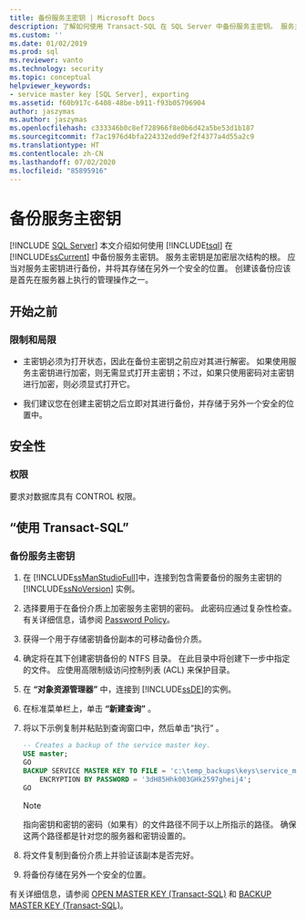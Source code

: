 ```yaml
---
title: 备份服务主密钥 | Microsoft Docs
description: 了解如何使用 Transact-SQL 在 SQL Server 中备份服务主密钥。 服务主密钥是加密层次结构的根。
ms.custom: ''
ms.date: 01/02/2019
ms.prod: sql
ms.reviewer: vanto
ms.technology: security
ms.topic: conceptual
helpviewer_keywords:
- service master key [SQL Server], exporting
ms.assetid: f60b917c-6408-48be-b911-f93b05796904
author: jaszymas
ms.author: jaszymas
ms.openlocfilehash: c333346b0c8ef728966f8e0b6d42a5be53d1b187
ms.sourcegitcommit: f7ac1976d4bfa224332edd9ef2f4377a4d55a2c9
ms.translationtype: HT
ms.contentlocale: zh-CN
ms.lasthandoff: 07/02/2020
ms.locfileid: "85895916"
---
```

# <a name="back-up-the-service-master-key"></a>备份服务主密钥
[!INCLUDE [SQL Server](../../../includes/applies-to-version/sqlserver.md)]
  本文介绍如何使用 [!INCLUDE[tsql](../../../includes/tsql-md.md)] 在 [!INCLUDE[ssCurrent](../../../includes/sscurrent-md.md)] 中备份服务主密钥。 服务主密钥是加密层次结构的根。 应当对服务主密钥进行备份，并将其存储在另外一个安全的位置。 创建该备份应该是首先在服务器上执行的管理操作之一。  

## <a name="before-you-begin"></a>开始之前  
  
### <a name="limitations-and-restrictions"></a>限制和局限  

- 主密钥必须为打开状态，因此在备份主密钥之前应对其进行解密。 如果使用服务主密钥进行加密，则无需显式打开主密钥；不过，如果只使用密码对主密钥进行加密，则必须显式打开它。  
  
- 我们建议您在创建主密钥之后立即对其进行备份，并存储于另外一个安全的位置中。  
  
## <a name="security"></a>安全性  
  
### <a name="permissions"></a>权限
要求对数据库具有 CONTROL 权限。  
  
## <a name="using-transact-sql"></a>“使用 Transact-SQL”  
  
### <a name="to-back-up-the-service-master-key"></a>备份服务主密钥
  
1. 在 [!INCLUDE[ssManStudioFull](../../../includes/ssmanstudiofull-md.md)]中，连接到包含需要备份的服务主密钥的 [!INCLUDE[ssNoVersion](../../../includes/ssnoversion-md.md)] 实例。  
  
2. 选择要用于在备份介质上加密服务主密钥的密码。 此密码应通过复杂性检查。 有关详细信息，请参阅 [Password Policy](../../../relational-databases/security/password-policy.md)。  
  
3. 获得一个用于存储密钥备份副本的可移动备份介质。  
  
4. 确定将在其下创建密钥备份的 NTFS 目录。 在此目录中将创建下一步中指定的文件。 应使用高限制级访问控制列表 (ACL) 来保护目录。  
  
5. 在 **“对象资源管理器”** 中，连接到 [!INCLUDE[ssDE](../../../includes/ssde-md.md)]的实例。  
  
6. 在标准菜单栏上，单击 **“新建查询”** 。  
  
7. 将以下示例复制并粘贴到查询窗口中，然后单击“执行” 。  
  
    ```sql
    -- Creates a backup of the service master key.
    USE master;
    GO
    BACKUP SERVICE MASTER KEY TO FILE = 'c:\temp_backups\keys\service_master_ key'
        ENCRYPTION BY PASSWORD = '3dH85Hhk003GHk2597gheij4';
    GO
    ```  
  
    > [!NOTE]  
    > 指向密钥和密钥的密码（如果有）的文件路径不同于以上所指示的路径。 确保这两个路径都是针对您的服务器和密钥设置的。
  
8. 将文件复制到备份介质上并验证该副本是否完好。  
  
9. 将备份存储在另外一个安全的位置。  

 有关详细信息，请参阅 [OPEN MASTER KEY (Transact-SQL)](../../../t-sql/statements/open-master-key-transact-sql.md) 和 [BACKUP MASTER KEY (Transact-SQL)](../../../t-sql/statements/backup-master-key-transact-sql.md)。  
